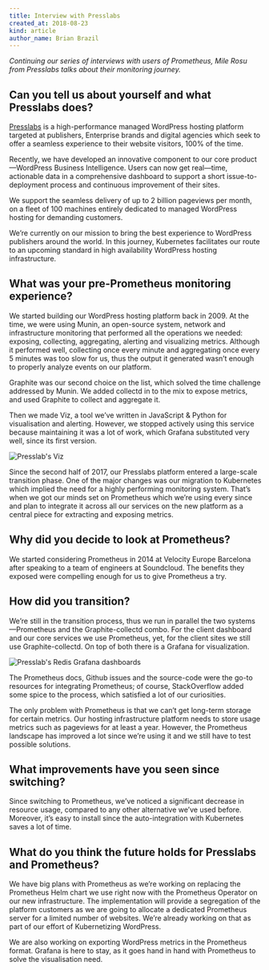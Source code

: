 ```yaml
---
title: Interview with Presslabs
created_at: 2018-08-23
kind: article
author_name: Brian Brazil
---
```


*Continuing our series of interviews with users of Prometheus, Mile Rosu
from Presslabs talks about their monitoring journey.*

## Can you tell us about yourself and what Presslabs does?

[Presslabs](https://www.presslabs.com/) is a high-performance managed WordPress
hosting platform targeted at publishers, Enterprise brands and digital agencies
which seek to offer a seamless experience to their website visitors, 100% of
the time.

Recently, we have developed an innovative component to our core
product—WordPress Business Intelligence. Users can now get real—time,
actionable data in a comprehensive dashboard to support a short
issue-to-deployment process and continuous improvement of their sites.

We support the seamless delivery of up to 2 billion pageviews per month, on a
fleet of 100 machines entirely dedicated to managed WordPress hosting for
demanding customers.

We’re currently on our mission to bring the best experience to WordPress
publishers around the world. In this journey, Kubernetes facilitates our route
to an upcoming standard in high availability WordPress hosting infrastructure.

<!-- more -->

## What was your pre-Prometheus monitoring experience?

We started building our WordPress hosting platform back in 2009. At the time,
we were using Munin, an open-source system, network and infrastructure
monitoring that performed all the operations we needed: exposing, collecting,
aggregating, alerting and visualizing metrics. Although it performed well,
collecting once every minute and aggregating once every 5 minutes was too slow
for us, thus the output it generated wasn’t enough to properly analyze events
on our platform.

Graphite was our second choice on the list, which solved the time challenge
addressed by Munin. We added collectd in to the mix to expose metrics, and used
Graphite to collect and aggregate it.

Then we made Viz, a tool we’ve written in JavaScript & Python for visualisation
and alerting. However, we stopped actively using this service because
maintaining it was a lot of work, which Grafana substituted very well, since
its first version.

![Presslab's Viz](/assets/blog/2018-08-23/viz-metrics.jpg)

Since the second half of 2017, our Presslabs platform entered a large-scale
transition phase. One of the major changes was our migration to Kubernetes
which implied the need for a highly performing monitoring system. That’s when
we got our minds set on Prometheus which we’re using every since and plan to
integrate it across all our services on the new platform as a central piece for
extracting and exposing metrics.

## Why did you decide to look at Prometheus?

We started considering Prometheus in 2014 at Velocity Europe Barcelona after
speaking to a team of engineers at Soundcloud. The benefits they exposed were
compelling enough for us to give Prometheus a try.

## How did you transition?

We’re still in the transition process, thus we run in parallel the two
systems—Prometheus and the Graphite-collectd combo. For the client dashboard
and our core services we use Prometheus, yet, for the client sites we still use
Graphite-collectd. On top of both there is a Grafana for visualization.


![Presslab's Redis Grafana dashboards](/assets/blog/2018-08-23/prometheus-redis.jpg)

The Prometheus docs, Github issues and the source-code were the go-to resources
for integrating Prometheus; of course, StackOverflow added some spice to the
process, which satisfied a lot of our curiosities.

The only problem with Prometheus is that we can’t get long-term storage for
certain metrics. Our hosting infrastructure platform needs to store usage
metrics such as pageviews for at least a year. However, the Prometheus
landscape has improved a lot since we’re using it and we still have to test
possible solutions.

## What improvements have you seen since switching?

Since switching to Prometheus, we’ve noticed a significant decrease in resource
usage, compared to any other alternative we’ve used before. Moreover, it’s easy
to install since the auto-integration with Kubernetes saves a lot of time.

## What do you think the future holds for Presslabs and Prometheus?

We have big plans with Prometheus as we’re working on replacing the Prometheus
Helm chart we use right now with the Prometheus Operator on our new
infrastructure. The implementation will provide a segregation of the platform
customers as we are going to allocate a dedicated Prometheus server for a
limited number of websites. We’re already working on that as part of our effort
of Kubernetizing WordPress.

We are also working on exporting WordPress metrics in the Prometheus format.
Grafana is here to stay, as it goes hand in hand with Prometheus to solve the
visualisation need.
